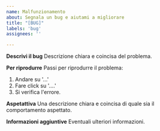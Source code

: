 ```yaml
---
name: Malfunzionamento
about: Segnala un bug e aiutami a migliorare
title: "[BUG]"
labels: 'bug'
assignees: ''

---
```


**Descrivi il bug**
Descrizione chiara e coincisa del problema.

**Per riprodurre**
Passi per riprodurre il problema:
1. Andare su '...'
2. Fare click su '....'
3. Si verifica l'errore.

**Aspetattiva**
Una descrizione chiara e coincisa di quale sia il comportamento aspettato.

**Informazioni aggiuntive**
Eventuali ulteriori informazioni.
